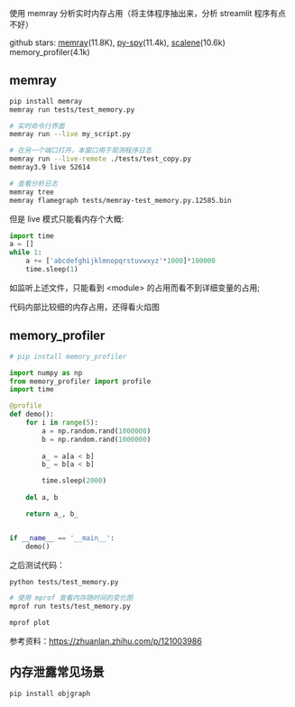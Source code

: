 

使用 memray 分析实时内存占用（将主体程序抽出来，分析 streamlit 程序有点不好）

github stars: [memray](https://github.com/bloomberg/memray)(11.8K), [py-spy](https://github.com/benfred/py-spy)(11.4k), [scalene](https://github.com/plasma-umass/scalene)(10.6k) memory_profiler(4.1k)

## memray

```bash
pip install memray
memray run tests/test_memory.py

# 实时命令行界面
memray run --live my_script.py

# 在另一个端口打开，本窗口用于观测程序日志
memray run --live-remote ./tests/test_copy.py
memray3.9 live 52614

# 查看分析日志
memray tree
memray flamegraph tests/memray-test_memory.py.12585.bin
```

但是 live 模式只能看内存个大概:
```python
import time
a = []
while 1:
    a += ['abcdefghijklmnopqrstuvwxyz'*1000]*100000
    time.sleep(1)
```
如监听上述文件，只能看到 \<module\> 的占用而看不到详细变量的占用;

代码内部比较细的内存占用，还得看火焰图


## memory_profiler

```python
# pip install memory_profiler

import numpy as np
from memory_profiler import profile
import time

@profile
def demo():
    for i in range(5):
        a = np.random.rand(1000000)
        b = np.random.rand(1000000)
        
        a_ = a[a < b]
        b_ = b[a < b]

        time.sleep(2000)
    
    del a, b

    return a_, b_


if __name__ == '__main__':
    demo()
```


之后测试代码：

```bash
python tests/test_memory.py

# 使用 mprof 查看内存随时间的变化图
mprof run tests/test_memory.py

mprof plot
```

参考资料：https://zhuanlan.zhihu.com/p/121003986


## 内存泄露常见场景


```bash
pip install objgraph
```


